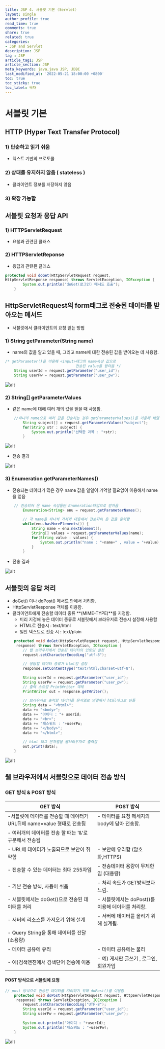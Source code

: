 ```yaml
---
title: JSP 4. 서블릿 기본 (Servlet)
layout: single
author_profile: true
read_time: true
comments: true
share: true
related: true
categories:
- JSP and Servlet
description: JSP
tag : JSP
article_tag1: JSP
article_section: JSP
meta_keywords: java,java JSP, JDBC
last_modified_at: '2022-05-21 18:00:00 +0800'
toc: true
toc_sticky: true
toc_label: 목차
---
```


서블릿 기본
===========

## HTTP (Hyper Text Transfer Protocol)

### 1) 단순하고 읽기 쉬움  

* 텍스트 기반의 프로토콜 

### 2) 상태를 유지하지 않음 ( stateless )

* 클라이언트 정보를 저장하지 않음

### 3) 확장 가능함

## 서블릿 요청과 응답 API

### 1) HTTPServletRequest

* 요청과 관련된 클래스

### 2) HTTPServletReponse

* 응답과 관련된 클래스

```java
protected void doGet(HttpServletRequest request, 
HttpServletResponse response) throws ServletException, IOException {
		System.out.println("doGet(로그인) 메서드 호출");
	}

```

## HttpServletRequest의 form태그로 전송된 데이터를 받아오는 메서드

* 서블릿에서 클라이언트의 요청 얻는 방법

### 1) String getParameter(String name)

* name의 값을 알고 있을 때, 그리고 name에 대한 전송된 값을 받아오는 데 사용함.

```java
/* getParameter()을 이용해 <input>태그의 name속성 값으로 
                                전송된 value를 받아옴 */
    String userId = request.getParameter("user_id");
    String userPw = request.getParameter("user_pw");
```

![alt](/assets/images/post/jsp/13.png)

### 2) String[] getParameterValues

* 같은 name에 대해 여러 개의 값을 얻을 때 사용함.

```java
    //하나의 name으로 여러 값을 전송하는 경우 getParameterValues()를 이용해 배열 형태로 반환됨
		String subject[] = request.getParameterValues("subject");
		for(String str : subject) {
			System.out.println("선택한 과목 : "+str);
        }
```

![alt](/assets/images/post/jsp/15.png)

* 전송 결과

![alt](/assets/images/post/jsp/14.png)

### 3) Enumeration getParameterNames()

* 전송되는 데이터가 많은 경우 name 값을 일일이 기억할 필요없이 이용해서 name  
  을 얻음

```java
    // 전송되어 온 name 속성들만 Enumeration타입으로 받아옴
		Enumeration<String> enu = request.getParameterNames();
		
		// 각 name을 하나씩 가져와 대응해서 전송되어 온 값을 출력함
		while(enu.hasMoreElements()) {
			String name = enu.nextElement();
			String[] values = request.getParameterValues(name);
			for(String value : values) {
				System.out.println("name : "+name+" , value = "+value);
			}
        }
```

* 전송 결과

![alt](/assets/images/post/jsp/16.png)

## 서블릿의 응답 처리

* doGet() 이나 doPost() 메서드 안에서 처리함.
* HttpServletResponse 객체를 이용함.
* 클라이언트에게 전송할 데이터 종류 **(MIME-TYPE)**를 지정함.
    * 미리 지정해 놓은 데이터 종류로 서블릿에서 브라우저로 전송시 설정해 사용함
    * HTML로 전송시 : text/html
    * 일반 텍스트로 전송 시 : text/plain

```java
	protected void doGet(HttpServletRequest request, HttpServletResponse
     response) throws ServletException, IOException {
		// 웹 브라우저에서 전송된 데이터의 인토딩 설정
		request.setCharacterEncoding("utf-8");
		
		// 응답할 데이터 종류가 html임 설정
		response.setContentType("text/html;charset=utf-8");
		
		String userId = request.getParameter("user_id");
		String userPw = request.getParameter("user_pw");
		// 출력 스트림 PrintWriter 객체
		PrintWriter out = response.getWriter();
		
		// 브라우저로 출력할 데이터를 문자열로 연결해서 html태그로 만듦
		String data = "<html>";
		data += "<body>";
		data += "아이디 : "+ userId;
		data += "<br>";
		data += "패스워드 : "+userPw;
		data += "</body>";
		data += "</html>";
		
		// html 태그 문자열을 웹브라우저로 출력함
		out.print(data);
	}
```

![alt](/assets/images/post/jsp/17.png)

## 웹 브라우저에서 서블릿으로 데이터 전송 방식

### GET 방식 & POST 방식

|           GET 방식        |       POST 방식           |
|---------------------------|---------------------------|
| -서블릿에 데이터를 전송할 때 데이터가 URL뒤에 name=value 형태로 전송됨| - 데이터를 요청 메세지의 body에 담아 전송함.|
| - 여러개의 데이터를 전송 할 때는 '&'로 구분해서 전송됨| |
| - URL에 데이터가 노출되므로 보안이 취약함| - 보안에 유리함 (암호화,HTTPS)|
| - 전송할 수 있는 데이터는 최대 255자임| - 전송데이터 용량이 무제한임 (대용량)|
| - 기본 전송 방식, 사용이 쉬움| - 처리 속도가 GET방식보다 느림.|
| - 서블릿에서는 doGet()으로 전송된 데이터를 처리| - 서블릿에서는 doPost()를 이용해 데이터를 처리함.|
| - 서버의 리소스를 가져오기 위해 설계 | - 서버에 데이터를 올리기 위해 설계됨.|
| - Query String을 통해 데이터를 전달 (소용량) | 
| - 데이터 공유에 유리 | - 데이터 공유에는 불리 |
| - 예)검색엔진에서 검색단어 전송에 이용 | - 예) 게시판 글쓰기 , 로그인, 회원가입

#### POST 방식으로 서블릿에 요청

```java
// post 방식으로 전송된 데이터를 처리하기 위해 doPost()를 이용함
	protected void doPost(HttpServletRequest request, HttpServletResponse
     response) throws ServletException, IOException {
		request.setCharacterEncoding("UTF-8");
		String userId = request.getParameter("user_id");
		String userPw = request.getParameter("user_pw");
		
		System.out.println("아이디 : "+userId);
		System.out.println("패스워드 : "+userPw);
	}
```

![alt](/assets/images/post/jsp/18.png)

